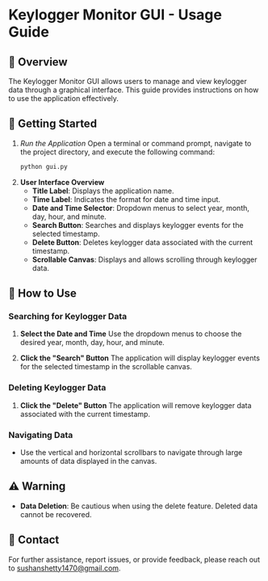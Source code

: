 # Keylogger Monitor GUI - Usage Guide

## 📜 Overview

The Keylogger Monitor GUI allows users to manage and view keylogger data through a graphical interface. This guide provides instructions on how to use the application effectively.

## 🚀 Getting Started

1. *Run the Application*
   Open a terminal or command prompt, navigate to the project directory, and execute the following command:
   ```bash
   python gui.py

2. **User Interface Overview**
   - **Title Label**: Displays the application name.
   - **Time Label**: Indicates the format for date and time input.
   - **Date and Time Selector**: Dropdown menus to select year, month, day, hour, and minute.
   - **Search Button**: Searches and displays keylogger events for the selected timestamp.
   - **Delete Button**: Deletes keylogger data associated with the current timestamp.
   - **Scrollable Canvas**: Displays and allows scrolling through keylogger data.

## 📝 How to Use

### **Searching for Keylogger Data**

1. **Select the Date and Time**
   Use the dropdown menus to choose the desired year, month, day, hour, and minute.

2. **Click the "Search" Button**
   The application will display keylogger events for the selected timestamp in the scrollable canvas.

### **Deleting Keylogger Data**

1. **Click the "Delete" Button**
   The application will remove keylogger data associated with the current timestamp.

### **Navigating Data**

- Use the vertical and horizontal scrollbars to navigate through large amounts of data displayed in the canvas.

## ⚠ Warning

- **Data Deletion**: Be cautious when using the delete feature. Deleted data cannot be recovered.

## 📧 Contact

For further assistance, report issues, or provide feedback, please reach out to [sushanshetty1470@gmail.com](mailto:sushanshetty1470@gmail.com).

